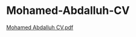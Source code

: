 # Mohamed-Abdalluh-CV

[Mohamed Abdalluh CV.pdf](https://github.com/user-attachments/files/16917284/Mohamed.Abdalluh.CV.pdf)


